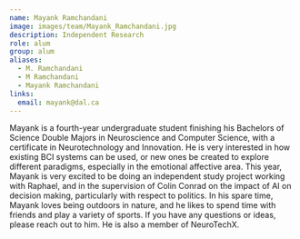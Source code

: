 ```yaml
---
name: Mayank Ramchandani
image: images/team/Mayank_Ramchandani.jpg
description: Independent Research
role: alum
group: alum
aliases:
  - M. Ramchandani
  - M Ramchandani
  - Mayank Ramchandani
links:
  email: mayank@dal.ca
---
```


Mayank is a fourth-year undergraduate student finishing his Bachelors of Science Double Majors in Neuroscience and Computer Science, with a certificate in Neurotechnology and Innovation. He is very interested in how existing BCI systems can be used, or new ones be created to explore different paradigms, especially in the emotional affective area. This year, Mayank is very excited to be doing an independent study project working with Raphael, and in the supervision of Colin Conrad on the impact of AI on decision making, particularly with respect to politics. In his spare time, Mayank loves being outdoors in nature, and he likes to spend time with friends and play a variety of sports. If you have any questions or ideas, please reach out to him. He is also a member of NeuroTechX.